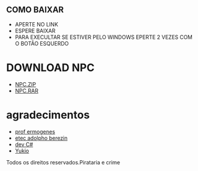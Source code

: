 ## COMO BAIXAR 
- APERTE NO LINK
- ESPERE BAIXAR 
- PARA EXECULTAR SE ESTIVER PELO WINDOWS EPERTE 2 VEZES COM O BOTÃO ESQUERDO

# DOWNLOAD NPC

- [NPC.ZIP](dist/YUSANO2.zip)
- [NPC.RAR](dist/YUSANO2.rar)







# agradecimentos 

- [prof ermogenes](https://github.com/ermogenes)
- [etec adolpho berezin](https://eteab.com.br/cms/)
- [dev C#](https://github.com/ermogenes/aulas-programacao-csharp/blob/master/README.md)
- [Yukio](https://github.com/yukio-sato) 

Todos os direitos reservados.Pirataria e crime